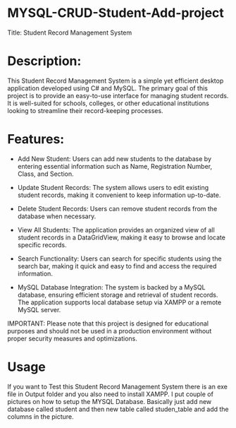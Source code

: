 # MYSQL-CRUD-Student-Add-project
Title: Student Record Management System

# Description:

This Student Record Management System is a simple yet efficient desktop application developed using C# and MySQL. 
The primary goal of this project is to provide an easy-to-use interface for managing student records. 
It is well-suited for schools, colleges, or other educational institutions looking to streamline their record-keeping processes.


# Features:

* Add New Student: Users can add new students to the database by entering essential information such as Name, Registration Number, Class, and Section.

* Update Student Records: The system allows users to edit existing student records, making it convenient to keep information up-to-date.

* Delete Student Records: Users can remove student records from the database when necessary.

* View All Students: The application provides an organized view of all student records in a DataGridView, making it easy to browse and locate specific records.

* Search Functionality: Users can search for specific students using the search bar, making it quick and easy to find and access the required information.

* MySQL Database Integration: The system is backed by a MySQL database, ensuring efficient storage and retrieval of student records. The application supports local database setup via XAMPP or a remote MySQL server.

IMPORTANT: Please note that this project is designed for educational purposes and should not be used in a production environment without proper security measures and optimizations.


# Usage

If you want to Test this Student Record Management System there is an exe file in Output folder and you also need to install XAMPP. I put couple of pictures on how to setup the MYSQL Database. Basically just add new database called student and then new table called studen_table and add the columns in the picture.

